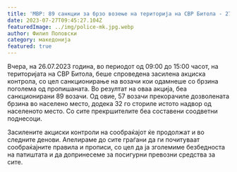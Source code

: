 ```yaml
---
title: 'МВР: 89 санкции за брзо возење на територија на СВР Битола - 27 ЈУЛИ 2023'
date: 2023-07-27T09:45:27.104Z
featuredImage: ../img/police-mk.jpg.webp
author: Филип Поповски
category: македонија
featured: true
---
```

Вчера, на 26.07.2023 година, во периодот од 09:00 до 15:00 часот, на територијата на СВР Битола, беше спроведена засилена акциска контрола, со цел санкционирање на возачи кои одамнеше со брзина поголема од пропишаната. Во резултат на оваа акција, беа санкционирани 89 возачи. Од овие, 57 возачи прекорачиле дозволената брзина во населено место, додека 32 го сториле истото надвор од населеното место. Со сите прекршителите беа составени соодветни поднесоци.

Засилените акциски контроли на сообраќајот ќе продолжат и во следните денови. Апелираме до сите граѓани да ги почитуваат сообраќајните правила и прописи, со цел да ја зголемиме безбедноста на патиштата и да допринесеме за посигурни превозни средства за сите.
